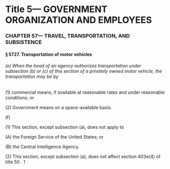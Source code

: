 
# Title 5— GOVERNMENT ORGANIZATION AND EMPLOYEES
### CHAPTER 57— TRAVEL, TRANSPORTATION, AND SUBSISTENCE
#### § 5727. Transportation of motor vehicles
###### (e) When the head of an agency authorizes transportation under subsection (b) or (c) of this section of a privately owned motor vehicle, the transportation may be by

(1) commercial means, if available at reasonable rates and under reasonable conditions; or

(2) Government means on a space-available basis.

(f)

(1) This section, except subsection (a), does not apply to

(A) the Foreign Service of the United States; or

(B) the Central Intelligence Agency.

(2) This section, except subsection (a), does not affect section 403e(4) of title 50 . 1
